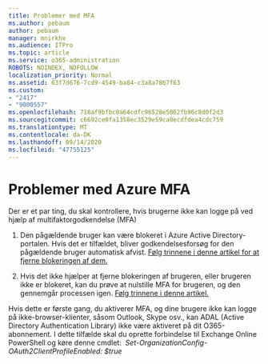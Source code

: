 ```yaml
---
title: Problemer med MFA
ms.author: pebaum
author: pebaum
manager: mnirkhe
ms.audience: ITPro
ms.topic: article
ms.service: o365-administration
ROBOTS: NOINDEX, NOFOLLOW
localization_priority: Normal
ms.assetid: 63f7d676-7cd9-4549-ba84-c3a8a7867f63
ms.custom:
- "2417"
- "9000557"
ms.openlocfilehash: 718af9bfbc0a64cdfc96528e5062fb96c8d0f2d3
ms.sourcegitcommit: c6692ce0fa1358ec3529e59ca0ecdfdea4cdc759
ms.translationtype: MT
ms.contentlocale: da-DK
ms.lasthandoff: 09/14/2020
ms.locfileid: "47755125"
---
```

# <a name="issues-with-azure-mfa"></a>Problemer med Azure MFA
Der er et par ting, du skal kontrollere, hvis brugerne ikke kan logge på ved hjælp af multifaktorgodkendelse (MFA)

1. Den pågældende bruger kan være blokeret i Azure Active Directory-portalen. Hvis det er tilfældet, bliver godkendelsesforsøg for den pågældende bruger automatisk afvist. [Følg trinnene i denne artikel for at fjerne blokeringen af dem.](https://docs.microsoft.com/azure/active-directory/authentication/howto-mfa-mfasettings#block-and-unblock-users)

2. Hvis det ikke hjælper at fjerne blokeringen af brugeren, eller brugeren ikke er blokeret, kan du prøve at nulstille MFA for brugeren, og den gennemgår processen igen. [Følg trinnene i denne artikel.](https://docs.microsoft.com/azure/active-directory/authentication/howto-mfa-userdevicesettings#require-users-to-provide-contact-methods-again)

Hvis dette er første gang, du aktiverer MFA, og dine brugere ikke kan logge på ikke-browser-klienter, såsom Outlook, Skype osv., kan ADAL (Active Directory Authentication Library) ikke være aktiveret på dit O365-abonnement. I dette tilfælde skal du oprette forbindelse til Exchange Online PowerShell og køre denne cmdlet:  *Set-OrganizationConfig-OAuth2ClientProfileEnabled: $true*